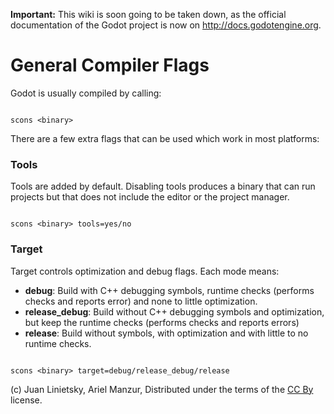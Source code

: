 **Important:** This wiki is soon going to be taken down, as the official documentation of the Godot project is now on http://docs.godotengine.org.

# General Compiler Flags

Godot is usually compiled by calling:

```

scons <binary>

```

There are a few extra flags that can be used which work in most platforms:

### Tools

Tools are added by default. Disabling tools produces a binary that can run projects but that does not include the editor or the project manager.

```

scons <binary> tools=yes/no

```

### Target

Target controls optimization and debug flags. Each mode means:

*  **debug**: Build with C++ debugging symbols, runtime checks (performs checks and reports error) and none to little optimization.
*  **release_debug**: Build without C++ debugging symbols and optimization, but keep the runtime checks (performs checks and reports errors)
*  **release**: Build without symbols, with optimization and with little to no runtime checks.


```

scons <binary> target=debug/release_debug/release

```




(c) Juan Linietsky, Ariel Manzur, Distributed under the terms of the [CC By](https://creativecommons.org/licenses/by/3.0/legalcode) license.
